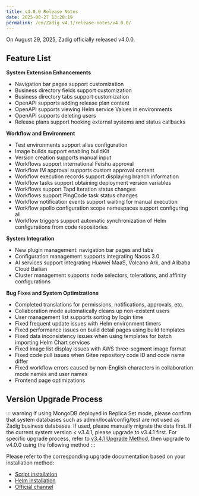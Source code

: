 ```yaml
---
title: v4.0.0 Release Notes
date: 2025-08-27 13:28:19
permalink: /en/Zadig v4.1/release-notes/v4.0.0/
---
```


On August 29, 2025, Zadig officially released v4.0.0.

## Feature List

**System Extension Enhancements**
- Navigation bar pages support customization
- Business directory fields support customization
- Business directory tabs support customization
- OpenAPI supports adding release plan content
- OpenAPI supports viewing Helm service Values in environments
- OpenAPI supports deleting users
- Release plans support hooking external systems and status callbacks

**Workflow and Environment**
- Test environments support alias configuration
- Image builds support enabling buildKit
- Version creation supports manual input
- Workflows support international Feishu approval
- Workflow IM approval supports custom approval content
- Workflow execution records support displaying branch information
- Workflow tasks support obtaining deployment version variables
- Workflows support Tapd iteration status changes
- Workflows support PingCode task status changes
- Workflow notification events support waiting for manual execution
- Workflow apollo configuration scope namespaces support configuring all
- Workflow triggers support automatic synchronization of Helm configurations from code repositories

**System Integration**
- New plugin management: navigation bar pages and tabs
- Configuration management supports integrating Nacos 3.0
- AI services support integrating Huawei MaaS, Volcano Ark, and Alibaba Cloud Bailian
- Cluster management supports node selectors, tolerations, and affinity configurations

**Bug Fixes and System Optimizations**
- Completed translations for permissions, notifications, approvals, etc.
- Collaboration mode automatically cleans up non-existent users
- User management list supports sorting by login time
- Fixed frequent update issues with Helm environment timers
- Fixed performance issues on build detail pages using build templates
- Fixed data inconsistency issues when using templates for batch importing Helm Chart services
- Fixed image list display issues with AWS three-segment image format
- Fixed code pull issues when Gitee repository code ID and code name differ
- Fixed workflow errors caused by non-English characters in collaboration mode names and user names
- Frontend page optimizations

## Version Upgrade Process

::: warning
If using MongoDB deployed in Replica Set mode, please confirm that system databases such as admin/local/config/test are not used as Zadig business databases. If used, please manually migrate the data first.
If the current system version < v3.4.1, please upgrade to v3.4.1 first. For specific upgrade process, refer to [v3.4.1 Upgrade Method](/en/Zadig%20v4.0/release-notes/v3.4.1/#version-upgrade-process), then upgrade to v4.0.0 using the following method
:::

Please refer to the corresponding upgrade documentation based on your installation method:

- [Script installation](/en/Zadig%20v4.0/install/helm-deploy/#upgrade)
- [Helm installation](/en/Zadig%20v4.0/install/helm-deploy/#upgrade)
- [Official channel](/en/Zadig%20v4.0/stable/install/#upgrade)
